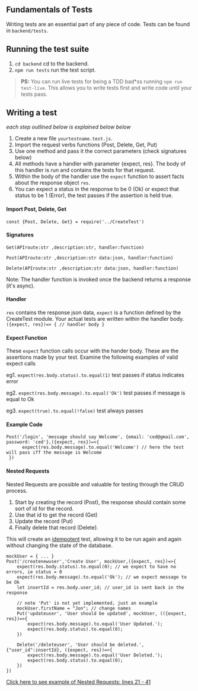 ## Fundamentals of Tests
Writing tests are an essential part of any piece of code. Tests can be found in `backend/tests`.

## Running the test suite
1. `cd backend` cd to the backend.
2. `npm run tests` run the test script.
> **PS:** You can run live tests for being a TDD bad*ss running `npm run test-live`. This allows you to write tests first and write code until your tests pass.

## Writing a test
_each step outlined below is explained below below_
1. Create a new file `yourtestname.test.js`. 
2. Import the request verbs functions (Post, Delete, Get, Put)
3. Use one method and pass it the correct parameters (check signatures below)
4. All methods have a handler with parameter {expect, res}. The body of this handler is run and contains the tests for that request. 
5. Within the body of the handler use the `expect` function to assert facts about the response object `res`. 
6. You can expect a status in the response to be 0 (Ok) or expect that status to be 1 (Error), the test passes if the assertion is held true.

#### Import Post, Delete, Get
`const {Post, Delete, Get} = require('../CreateTest')`

#### Signatures
`Get(APIroute:str ,description:str, handler:function)`

`Post(APIroute:str ,description:str data:json, handler:function)`

`Delete(APIroute:str ,description:str data:json, handler:function)`

Note: The handler function is invoked once the backend returns a response (it's async).

#### Handler
`res` contains the response json data, `expect` is a function defined by the CreateTest module. Your actual tests are written within the handler body.
`({expect, res})=> { // handler body }` 
#### Expect Function
These `expect` function calls occur with the hander body. These are the assertions made by your test.
Examine the following examples of valid expect calls

eg1. `expect(res.body.status).to.equal(1)`  test passes if status indicates error

eg2. `expect(res.body.message).to.equal('Ok')` test passes if message is equal to Ok

eg3. `expect(true).to.equal(!false)` test always passes

#### Example Code
    Post('/login', 'message should say Welcome', {email: 'ced@gmail.com', password: 'ced'},({expect, res})=>{ 
          expect(res.body.message).to.equal('Welcome') // here the test will pass iff the message is Welcome
     })

#### Nested Requests 
Nested Requests are possible and valuable for testing through the CRUD process. 
1. Start by creating the record (Post), the response should contain some sort of id for the record.
2. Use that id to get the record (Get)
3. Update the record (Put)
4. Finally delete that record (Delete). 

This will create an [idempotent](https://en.wikipedia.org/wiki/Idempotence) test, allowing it to be run again 
and again without changing the state of the database.

    mockUser = { ... } 
    Post('/createnewuser','Create User', mockUser,({expect, res})=>{
        expect(res.body.status).to.equal(0); // we expect to have no errors, ie status = 0
        expect(res.body.message).to.equal('Ok'); // we expect message to be Ok
        let insertId = res.body.user_id; // user_id is sent back in the response
        
        // note 'Put' is not yet implemented, just an example
        mockUser.firstName = "Jon"; // change names
        Put('updateuser', 'User should be updated', mockUser, (({expect, res})=>{
            expect(res.body.message).to.equal('User Updated.');
            expect(res.body.status).to.equal(0);
        })

        Delete('/deleteuser', 'User should be deleted.', {"user_id":insertId}, ({expect, res})=>{
            expect(res.body.message).to.equal('User Deleted.');
            expect(res.body.status).to.equal(0);
        })
    })
[Click here to see example of Nested Requests: lines 21 - 41](https://github.com/ramzouza/Library-Catalog/blob/development/backend/test/createnewuser.test.js)



